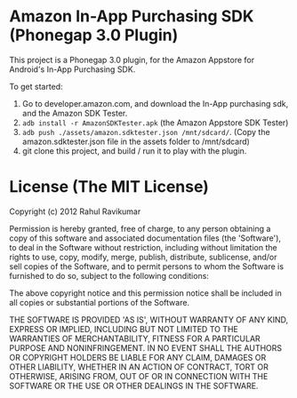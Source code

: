 Amazon In-App Purchasing SDK (Phonegap 3.0 Plugin)
==================================================

This project is a Phonegap 3.0 plugin, for the Amazon Appstore for Android's In-App Purchasing SDK.

To get started:

1. Go to developer.amazon.com, and download the In-App purchasing sdk, and the Amazon SDK Tester.
2. `adb install -r AmazonSDKTester.apk` (the Amazon Appstore SDK Tester)
3. `adb push ./assets/amazon.sdktester.json /mnt/sdcard/`. (Copy the amazon.sdktester.json file in the assets folder to /mnt/sdcard)
4. git clone this project, and build / run it to play with the plugin.

License (The MIT License)
=========================

Copyright (c) 2012 Rahul Ravikumar

Permission is hereby granted, free of charge, to any person obtaining a copy of this software and associated documentation files (the 'Software'), to deal in the Software without restriction, including without limitation the rights to use, copy, modify, merge, publish, distribute, sublicense, and/or sell copies of the Software, and to permit persons to whom the Software is furnished to do so, subject to the following conditions:

The above copyright notice and this permission notice shall be included in all copies or substantial portions of the Software.

THE SOFTWARE IS PROVIDED 'AS IS', WITHOUT WARRANTY OF ANY KIND, EXPRESS OR IMPLIED, INCLUDING BUT NOT LIMITED TO THE WARRANTIES OF MERCHANTABILITY, FITNESS FOR A PARTICULAR PURPOSE AND NONINFRINGEMENT. IN NO EVENT SHALL THE AUTHORS OR COPYRIGHT HOLDERS BE LIABLE FOR ANY CLAIM, DAMAGES OR OTHER LIABILITY, WHETHER IN AN ACTION OF CONTRACT, TORT OR OTHERWISE, ARISING FROM, OUT OF OR IN CONNECTION WITH THE SOFTWARE OR THE USE OR OTHER DEALINGS IN THE SOFTWARE.
